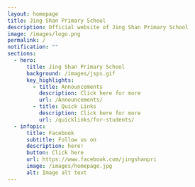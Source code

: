 ```yaml
---
layout: homepage
title: Jing Shan Primary School
description: Official website of Jing Shan Primary School
image: /images/logo.png
permalink: /
notification: ""
sections:
  - hero:
      title: Jing Shan Primary School
      background: /images/jsps.gif
      key_highlights:
        - title: Announcements
          description: Click here for more
          url: /Announcements/
        - title: Quick Links
          description: Click here for more
          url: /quicklinks/for-students/
  - infopic:
      title: Facebook
      subtitle: Follow us on
      description: here!
      button: Click here
      url: https://www.facebook.com/jingshanpri
      image: /images/homepage.jpg
      alt: Image alt text
---
```

